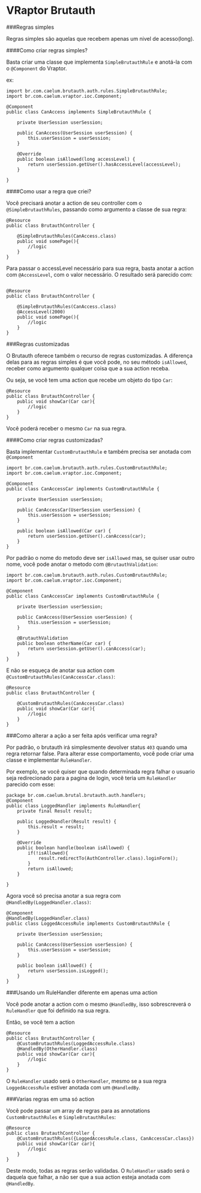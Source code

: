 VRaptor Brutauth
================


###Regras simples

Regras simples são aquelas que recebem apenas um nivel de acesso(long). 

####Como criar regras simples?


Basta criar uma classe que implementa `SimpleBrutauthRule` e anotá-la com o `@Component` do Vraptor.

ex:

```
import br.com.caelum.brutauth.auth.rules.SimpleBrutauthRule;
import br.com.caelum.vraptor.ioc.Component;

@Component
public class CanAccess implements SimpleBrutauthRule {
	
	private UserSession userSession;

	public CanAccess(UserSession userSession) {
		this.userSession = userSession;
	}

	@Override
	public boolean isAllowed(long accessLevel) {
		return userSession.getUser().hasAccessLevel(accessLevel);
	}

}

```

####Como usar a regra que criei?


Você precisará anotar a action de seu controller com o `@SimpleBrutauthRules`, passando como argumento a classe de sua regra:

```
@Resource
public class BrutauthController {
	
	@SimpleBrutauthRules(CanAccess.class)
	public void somePage(){
		//logic
	}
}

```

Para passar o accessLevel necessário para sua regra, basta anotar a action com `@AccessLevel`, com o valor necessário.
O resultado será parecido com:

```

@Resource
public class BrutauthController {
	
	@SimpleBrutauthRules(CanAccess.class)
	@AccessLevel(2000)
	public void somePage(){
		//logic
	}
}

```

###Regras customizadas


O Brutauth oferece também o recurso de regras customizadas. A diferença delas para as regras simples é que você pode, no seu método `isAllowed`, receber como argumento qualquer coisa que a sua action receba.

Ou seja, se você tem uma action que recebe um objeto do tipo `Car`:

```
@Resource
public class BrutauthController {
	public void showCar(Car car){
		//logic
	}	
}
```

Você poderá receber o mesmo `Car` na sua regra. 

####Como criar regras customizadas?

Basta implementar `CustomBrutauthRule` e também precisa ser anotada com `@Component`

```
import br.com.caelum.brutauth.auth.rules.CustomBrutauthRule;
import br.com.caelum.vraptor.ioc.Component;

@Component
public class CanAccessCar implements CustomBrutauthRule {
	
	private UserSession userSession;

	public CanAccessCar(UserSession userSession) {
		this.userSession = userSession;
	}

	public boolean isAllowed(Car car) {
		return userSession.getUser().canAccess(car);
	}
}
```

Por padrão o nome do metodo deve ser `isAllowed` mas, se quiser usar outro nome, você pode anotar o metodo com `@BrutauthValidation`:

```
import br.com.caelum.brutauth.auth.rules.CustomBrutauthRule;
import br.com.caelum.vraptor.ioc.Component;

@Component
public class CanAccessCar implements CustomBrutauthRule {
	
	private UserSession userSession;

	public CanAccess(UserSession userSession) {
		this.userSession = userSession;
	}

	@BrutauthValidation
	public boolean otherName(Car car) {
		return userSession.getUser().canAccess(car);
	}
}
```

E não se esqueça de anotar sua action com `@CustomBrutauthRules(CanAccessCar.class)`:

```
@Resource
public class BrutauthController {

	@CustomBrutauthRules(CanAccessCar.class)
	public void showCar(Car car){
		//logic
	}	
}
```

###Como alterar a ação a ser feita após verificar uma regra?


Por padrão, o brutauth irá simplesmente devolver status `403` quando uma regra retornar false. Para alterar esse comportamento, 
você pode criar uma classe e implementar `RuleHandler`. 

Por exemplo, se você quiser que quando determinada regra falhar o usuario seja redirecionado para a pagina de login, você teria um `RuleHandler` parecido com esse:

```
package br.com.caelum.brutal.brutauth.auth.handlers;
@Component
public class LoggedHandler implements RuleHandler{
	private final Result result;

	public LoggedHandler(Result result) {
		this.result = result;
	}
	
	@Override
	public boolean handle(boolean isAllowed) {
		if(!isAllowed){
			result.redirectTo(AuthController.class).loginForm();
		}
        return isAllowed;
	}

}

```

Agora você só precisa anotar a sua regra com `@HandledBy(LoggedHandler.class)`:

```
@Component
@HandledBy(LoggedHandler.class)
public class LoggedAccessRule implements CustomBrutauthRule {
	
	private UserSession userSession;

	public CanAccess(UserSession userSession) {
		this.userSession = userSession;
	}

	public boolean isAllowed() {
		return userSession.isLogged();
	}
}
```

###Usando um RuleHandler diferente em apenas uma action

Você pode anotar a action com o mesmo `@HandledBy`, isso sobrescreverá o `RuleHandler` que foi definido na sua regra. 

Então, se você tem a action

```
@Resource
public class BrutauthController {
	@CustomBrutauthRules(LoggedAccessRule.class)
	@HandledBy(OtherHandler.class)
	public void showCar(Car car){
		//logic
	}	
}
```

O `RuleHandler` usado será o `OtherHandler`, mesmo se a sua regra `LoggedAccessRule` estiver anotada com um `@HandledBy`.

###Varias regras em uma só action

Você pode passar um array de regras para as annotations `CustomBrutauthRules` e `SimpleBrutauthRules`:

```
@Resource
public class BrutauthController {
	@CustomBrutauthRules({LoggedAccessRule.class, CanAccessCar.class})
	public void showCar(Car car){
		//logic
	}	
}
```

Deste modo, todas as regras serão validadas. O `RuleHandler` usado será o daquela que falhar, a não ser que a sua action esteja anotada com `@HandledBy`.
